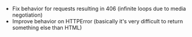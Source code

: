 - Fix behavior for requests resulting in 406 (infinite loops due to media negotiation)
- Improve behavior on HTTPError (basically it's very difficult to return something else than HTML) 
